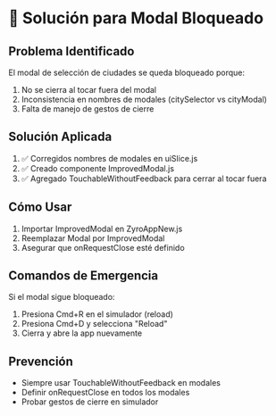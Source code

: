 
# 🔧 Solución para Modal Bloqueado

## Problema Identificado
El modal de selección de ciudades se queda bloqueado porque:
1. No se cierra al tocar fuera del modal
2. Inconsistencia en nombres de modales (citySelector vs cityModal)
3. Falta de manejo de gestos de cierre

## Solución Aplicada
1. ✅ Corregidos nombres de modales en uiSlice.js
2. ✅ Creado componente ImprovedModal.js
3. ✅ Agregado TouchableWithoutFeedback para cerrar al tocar fuera

## Cómo Usar
1. Importar ImprovedModal en ZyroAppNew.js
2. Reemplazar Modal por ImprovedModal
3. Asegurar que onRequestClose esté definido

## Comandos de Emergencia
Si el modal sigue bloqueado:
1. Presiona Cmd+R en el simulador (reload)
2. Presiona Cmd+D y selecciona "Reload"
3. Cierra y abre la app nuevamente

## Prevención
- Siempre usar TouchableWithoutFeedback en modales
- Definir onRequestClose en todos los modales
- Probar gestos de cierre en simulador
